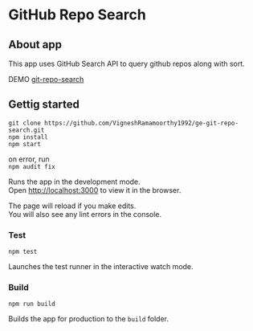 # GitHub Repo Search


## About app
This app uses GitHub Search API to query github repos along with sort.

DEMO [git-repo-search](https://git-repo-search-ge.herokuapp.com/)

## Gettig started

```
git clone https://github.com/VigneshRamamoorthy1992/ge-git-repo-search.git
npm install
npm start
```

on error, run <br/>
`npm audit fix`


Runs the app in the development mode.<br />
Open [http://localhost:3000](http://localhost:3000) to view it in the browser.

The page will reload if you make edits.<br />
You will also see any lint errors in the console.

### Test <br/>
`npm test`

Launches the test runner in the interactive watch mode.<br />
 
### Build
`npm run build`

Builds the app for production to the `build` folder.<br />
